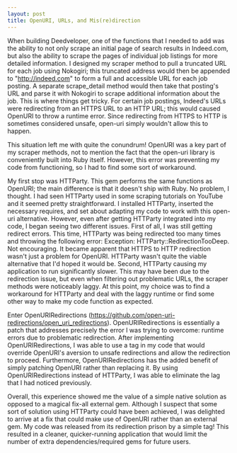 ```yaml
---
layout: post
title: OpenURI, URLs, and Mis(re)direction
---
```

When building Deedveloper, one of the functions that I needed to add was the ability to not only scrape an initial page of search results in Indeed.com, but also the ability to scrape the pages of individual job listings for more detailed information. I designed my scraper method to pull a truncated URL for each job using Nokogiri; this truncated address would then be appended to "http://indeed.com" to form a full and accessible URL for each job posting. A separate scrape_detail method would then take that posting's URL and parse it with Nokogiri to scrape additional information about the job. This is where things get tricky. For certain job postings, Indeed's URLs were redirecting from an HTTPS URL to an HTTP URL; this would caused OpenURI to throw a runtime error. Since redirecting from HTTPS to HTTP is sometimes considered unsafe, open-uri simply wouldn't allow this to happen.

This situation left me with quite the conundrum! OpenURI was a key part of my scraper methods, not to mention the fact that the open-uri library is conveniently built into Ruby itself. However, this error was preventing my code from functioning, so I had to find some sort of workaround.

My first stop was HTTParty. This gem performs the same functions as OpenURI; the main difference is that it doesn't ship with Ruby. No problem, I thought. I had seen HTTParty used in some scraping tutorials on YouTube and it seemed pretty straightforward. I installed HTTParty, inserted the necessary requires, and set about adapting my code to work with this open-uri alternative. However, even after getting HTTParty integrated into my code, I began seeing two different issues. First of all, I was still getting redirect errors. This time, HTTParty was being redirected too many times and throwing the following error: Exception: HTTParty::RedirectionTooDeep. Not encouraging. It became apparent that HTTPS to HTTP redirection wasn't just a problem for OpenURI. HTTParty wasn't quite the viable alternative that I'd hoped it would be. Second, HTTParty causing my application to run significantly slower. This may have been due to the redirection issue, but even when filtering out problematic URLs, the scraper methods were noticeably laggy. At this point, my choice was to find a workaround for HTTParty and deal with the laggy runtime or find some other way to make my code function as expected.

Enter OpenURIRedirections (https://github.com/open-uri-redirections/open_uri_redirections). OpenURIRedirections is essentially a patch that addresses precisely the error I was trying to overcome: runtime errors due to problematic redirection. After implementing OpenURIRedirections, I was able to use a tag in my code that would override OpenURI's aversion to unsafe redirections and allow the redirection to proceed. Furthermore, OpenURIRedirections has the added benefit of simply patching OpenURI rather than replacing it. By using OpenURIRedirections instead of HTTParty, I was able to eliminate the lag that I had noticed previously.

Overall, this experience showed me the value of a simple native solution as opposed to a magical fix-all external gem. Although I suspect that some sort of solution using HTTParty could have been achieved, I was delighted to arrive at a fix that could make use of OpenURI rather than an external gem. My code was released from its redirection prison by a simple tag! This resulted in a cleaner, quicker-running application that would limit the number of extra dependencies/required gems for future users.
